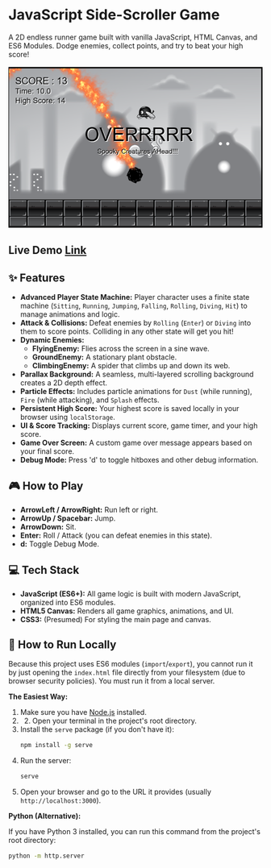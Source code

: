 # JavaScript Side-Scroller Game

A 2D endless runner game built with vanilla JavaScript, HTML Canvas, and ES6 Modules. Dodge enemies, collect points, and try to beat your high score!

![Gameplay Screenshot](./resources/gameplay.png)
## Live Demo [Link](http://98.93.149.41/)
## ✨ Features

* **Advanced Player State Machine:** Player character uses a finite state machine (`Sitting`, `Running`, `Jumping`, `Falling`, `Rolling`, `Diving`, `Hit`) to manage animations and logic.
* **Attack & Collisions:** Defeat enemies by `Rolling` (`Enter`) or `Diving` into them to score points. Colliding in any other state will get you hit!
* **Dynamic Enemies:**
    * **FlyingEnemy:** Flies across the screen in a sine wave.
    * **GroundEnemy:** A stationary plant obstacle.
    * **ClimbingEnemy:** A spider that climbs up and down its web.
* **Parallax Background:** A seamless, multi-layered scrolling background creates a 2D depth effect.
* **Particle Effects:** Includes particle animations for `Dust` (while running), `Fire` (while attacking), and `Splash` effects.
* **Persistent High Score:** Your highest score is saved locally in your browser using `localStorage`.
* **UI & Score Tracking:** Displays current score, game timer, and your high score.
* **Game Over Screen:** A custom game over message appears based on your final score.
* **Debug Mode:** Press 'd' to toggle hitboxes and other debug information.

## 🎮 How to Play

* **ArrowLeft / ArrowRight:** Run left or right.
* **ArrowUp / Spacebar:** Jump.
* **ArrowDown:** Sit.
* **Enter:** Roll / Attack (you can defeat enemies in this state).
* **d:** Toggle Debug Mode.

## 💻 Tech Stack

* **JavaScript (ES6+):** All game logic is built with modern JavaScript, organized into ES6 modules.
* **HTML5 Canvas:** Renders all game graphics, animations, and UI.
* **CSS3:** (Presumed) For styling the main page and canvas.

## 🚀 How to Run Locally

Because this project uses ES6 modules (`import`/`export`), you cannot run it by just opening the `index.html` file directly from your filesystem (due to browser security policies). You must run it from a local server.

**The Easiest Way:**

1.  Make sure you have [Node.js](https://nodejs.org/) installed.
2.  2.  Open your terminal in the project's root directory.
3.  Install the `serve` package (if you don't have it):
    ```sh
    npm install -g serve
    ```
4.  Run the server:
    ```sh
    serve
    ```
5.  Open your browser and go to the URL it provides (usually `http://localhost:3000`).

**Python (Alternative):**

If you have Python 3 installed, you can run this command from the project's root directory:

```sh
python -m http.server
